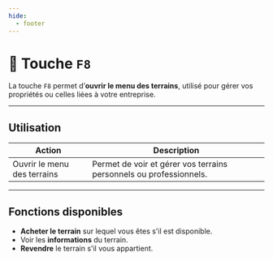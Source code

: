 ```yaml
---
hide:
  - footer
---
```


# 🔘 Touche `F8`

La touche `F8` permet d’**ouvrir le menu des terrains**, utilisé pour gérer vos propriétés ou celles liées à votre entreprise.

---

## Utilisation

| Action                   | Description                                                         |
|--------------------------|---------------------------------------------------------------------|
| Ouvrir le menu des terrains | Permet de voir et gérer vos terrains personnels ou professionnels.   |

---

## Fonctions disponibles

- **Acheter le terrain** sur lequel vous êtes s'il est disponible.
- Voir les **informations** du terrain.
- **Revendre** le terrain s'il vous appartient.